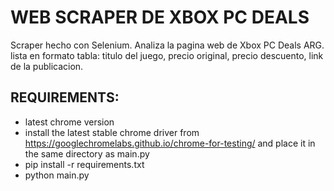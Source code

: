 # WEB SCRAPER DE XBOX PC DEALS
Scraper hecho con Selenium. Analiza la pagina web de Xbox PC Deals ARG.
lista en formato tabla: titulo del juego, precio original, precio descuento, link de la publicacion.
## REQUIREMENTS:
 - latest chrome version
 - install the latest stable chrome driver from https://googlechromelabs.github.io/chrome-for-testing/ and place it in the same directory as main.py
 - pip install -r requirements.txt
 - python main.py
